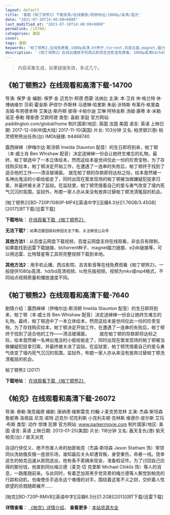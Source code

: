 ```yaml
---
layout: default
title: '喜剧《帕丁顿熊2》下载资源/在线播放/视频地址/1080p/高清/蓝光'
date: "2021-07-10T14:40:00+0800"
last_modified_at: "2021-07-10T14:40:00+0800"
permalink: /14700/
categories: 喜剧
cover:
tags: 喜剧
keywords: '帕丁顿熊2,在线免费看,1080p高清,bt种子,torrent,百度云盘,magnet,磁力链,迅雷下载资源'
description: '《帕丁顿熊2》在线云播放手机西瓜影院吉吉影音免费看，1080p高清bd/hd未删减完整版和tc抢先枪版，mkv/mp4格式，附带bt/torrent种子、magnet/磁力链、百度云盘、网盘资源迅雷下载链接'
---
```


>内容采集生成，如果链接失效，多试几个。


## 《帕丁顿熊2》在线观看和高清下载-14700

导演: 保罗·金 编剧: 保罗·金 迈克尔·邦德 西蒙·法纳比 主演: 本·卫肖 休·格兰特 休·博纳维尔 莎莉·霍金斯 萨缪尔·乔斯林 马德琳·哈里斯 朱丽·沃特斯 布莱丹·格里森 吉姆·布劳德本特 艾美达·斯丹顿 彼得·卡帕尔迪 艾琳·阿特金斯 汤姆·康蒂 本·米勒 诺亚·泰勒 理查德·艾欧阿德 类型: 喜剧 家庭 官方网站: paddington.com/global/home 制片国家/地区: 英国 法国 美国 语言: 英语 上映日期: 2017-12-08(中国大陆) 2017-11-10(英国) 片长: 103分钟 又名: 柏灵顿2(港) 柏灵顿熊熊出任务(台) IMDb链接: tt4468740

露西婶婶（伊梅尔达·斯汤顿 Imelda Staunton 配音）的生日即将到来，帕丁顿（本·威士肖 Ben Whishaw 配音）决定送婶婶一份会让她终生难忘的礼物。最终，帕丁顿选中了一本立体绘本，然而这绘本是世间仅此一份的珍贵宝物，为了存钱购买绘本，帕丁顿决定开始工作，在遭遇了一连串的失败后，帕丁顿终于找到了适合他的工作——清洁玻璃窗。 就在帕丁顿的存款即将达标之际，绘本竟然被一名神出鬼没的小偷给偷走了，同时出现在案发现场的帕丁顿被当做嫌疑犯捉拿归案，并最终被关进了监狱。在监狱里，帕丁顿凭借着自己的爱与勇气改变了墙内死气沉沉的氛围，监狱外，布朗一家人亦从来没有放弃过替帕丁顿洗清冤屈的机会。


[帕丁顿熊2][BD-720P/1080P-MP4][英语中字][豆瓣8.3分][1.76GB/3.45GB][2017][BT下载/迅雷下载]

**下载地址**： [在线观看下载 《帕丁顿熊2》](https://www.btdx8.com/torrent/pddx2_2017.html) 


**无法下载?**：`如果迅雷因版权原因无法下载，关注微信公众号 `

**其他方法1**：从百度云网盘下载视频，百度云网盘支持在线观看，非会员有限制，如果能找到迅雷下载链接、bt/torrent种子、magnet磁力链接、e2dk链接等，可以用迅雷、比特彗星等工具将完整视频下载到本地。

**其他方法2**：用手机云播、西瓜影院、吉吉影音等在线免费观看《帕丁顿熊2》，一般提供1080p高清、hd/bd高清视频、tc抢先版视频，视频为mkv或mp4格式，不同站点视频质量和播放速度不同。


## 《帕丁顿熊2》在线观看和高清下载-7640

剧情介绍：露西婶婶（伊梅尔达·斯汤顿 Imelda Staunton 配音）的生日即将到来，帕丁顿（本·威士肖 Ben Whishaw 配音）决定送婶婶一份会让她终生难忘的礼物。最终，帕丁顿选中了一本立体绘本，然而这绘本是世间仅此一份的珍贵宝物，为了存钱购买绘本，帕丁顿决定开始工作，在遭遇了一连串的失败后，帕丁顿终于找到了适合他的工作——清洁玻璃窗。 　　就在帕丁顿的存款即将达标之际，绘本竟然被一名神出鬼没的小偷给偷走了，同时出现在案发现场的帕丁顿被当做嫌疑犯捉拿归案，并最终被关进了监狱。在监狱里，帕丁顿凭借着自己的爱与勇气改变了墙内死气沉沉的氛围，监狱外，布朗一家人亦从来没有放弃过替帕丁顿洗清冤屈的机会。


帕丁顿熊2 (2017)

**下载地址**： [在线观看下载 《帕丁顿熊2》](https://www.btbtdy.me/btdy/dy12502.html) 


## 《帕克》在线观看和高清下载-26072

导演: 泰勒·海克福德 编剧: 唐纳德·维斯雷克 约翰·J·麦克劳克林 主演: 杰森·斯坦森 詹妮弗·洛佩兹 尼克·诺特 迈克尔·切克利斯 小克利夫顿·克林斯 维德尔·皮尔斯 艾玛·布斯 类型: 动作 惊悚 犯罪 官方网站: www.parkermovie.com 制片国家/地区: 美国 语言: 英语 上映日期: 2013-01-25(美国) 片长: 118分钟 又名: 轰天复仇(港) 偷天帕克(台) / 偷天派克

自诩行侠仗义、绝不伤害人命的劫匪帕克（杰森·斯坦森 Jason Statham 饰）带领同伙洗劫俄亥俄一座游乐场，谁知最后关头却遭背叛，身受重伤，命悬一线。侥幸逃生的帕克迅速从医院逃出，他有条不紊搞来现金，准备假证件。为了讨回自己应得的那份钱，他查到同伙梅兰德（麦克·切 克里斯 Michael Chiklis 饰）等人的消息，一路尾随前来。与此同时，有着芝加哥黑手党背景的梅兰德等人察觉到帕克的行踪和动机，也唆使杀手追杀这个难缠的对手。围绕着这笔不义之财，交织着人性欲望的杀戮随即展开……


[帕克][BD-720P-RMVB][英语中字][豆瓣6.3分][1.2GB][2013][BT下载/迅雷下载]

**详情查看**： [《帕克》详情介绍](/movie/26072/)， **查看更多**：[本站资源大全](/movie/t/all/)

